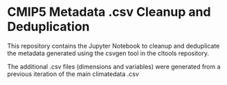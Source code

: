 # CMIP5 Metadata .csv Cleanup and Deduplication

This repository contains the Jupyter Notebook to cleanup and deduplicate the metadata generated using the csvgen tool in the cltools repository.

The additional .csv files (dimensions and variables) were generated from a previous iteration of the main climatedata .csv
